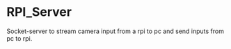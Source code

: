 # RPI_Server
 Socket-server to stream camera input from a rpi to pc and send inputs from pc to rpi.
